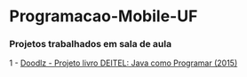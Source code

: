 # Programacao-Mobile-UF

### Projetos trabalhados em sala de aula

1 - [Doodlz - Projeto livro DEITEL: Java como Programar (2015)](https://github.com/alencarburitijr/Prog-Mobile-UF-Doodlz.git)
